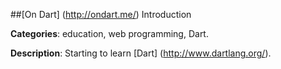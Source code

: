 
##[On Dart] (http://ondart.me/) Introduction

**Categories**: education, web programming, Dart.

**Description**: Starting to learn [Dart] (http://www.dartlang.org/).





